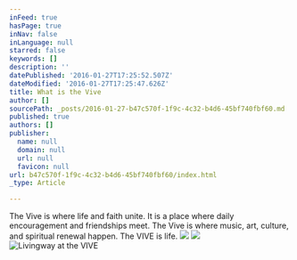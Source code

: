 ```yaml
---
inFeed: true
hasPage: true
inNav: false
inLanguage: null
starred: false
keywords: []
description: ''
datePublished: '2016-01-27T17:25:52.507Z'
dateModified: '2016-01-27T17:25:47.626Z'
title: What is the Vive
author: []
sourcePath: _posts/2016-01-27-b47c570f-1f9c-4c32-b4d6-45bf740fbf60.md
published: true
authors: []
publisher:
  name: null
  domain: null
  url: null
  favicon: null
url: b47c570f-1f9c-4c32-b4d6-45bf740fbf60/index.html
_type: Article

---
```

The Vive is where life and faith unite. It is a place where daily encouragement and friendships meet. The Vive is where music, art, culture, and spiritual renewal happen. The VIVE is life. ![](https://the-grid-user-content.s3-us-west-2.amazonaws.com/66e63db1-cf6e-487c-ad45-94bd5e1d81d0.jpg)
![](https://s3-us-west-2.amazonaws.com/the-grid-img/p/8ade6901a31349a2d04464c55f985f81f049004d.jpg)
![Livingway at the VIVE](https://the-grid-user-content.s3-us-west-2.amazonaws.com/ea4682d3-b027-4e7e-a6dd-fb38286f749e.jpg)